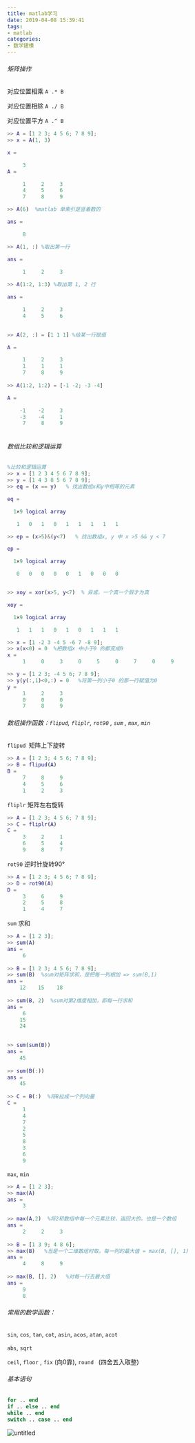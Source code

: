 ```yaml
---
title: matlab学习
date: 2019-04-08 15:39:41
tags:
- matlab
categories:
- 数学建模
---
```




###### 矩阵操作

对应位置相乘 `A .* B`

对应位置相除 `A ./ B`

对应位置平方 `A .^ B`



```matlab
>> A = [1 2 3; 4 5 6; 7 8 9];
>> x = A(1, 3)

x =

     3
A =

     1     2     3
     4     5     6
     7     8     9

>> A(6)  %matlab 单索引是竖着数的

ans =

     8

>> A(1, :) %取出第一行

ans =

     1     2     3
     
>> A(1:2, 1:3) %取出第 1, 2 行

ans =

     1     2     3
     4     5     6
     

>> A(2, :) = [1 1 1] %给某一行赋值

A =

     1     2     3
     1     1     1
     7     8     9
     
>> A(1:2, 1:2) = [-1 -2; -3 -4]

A =

    -1    -2     3
    -3    -4     1
     7     8     9
     
```

###### 数组比较和逻辑运算

```matlab
%比较和逻辑运算     
>> x = [1 2 3 4 5 6 7 8 9];
>> y = [1 4 3 8 5 6 7 8 9];
>> eq = (x == y)   % 找出数组x和y中相等的元素

eq =

  1×9 logical array

   1   0   1   0   1   1   1   1   1

>> ep = (x>5)&(y<7)   % 找出数组x, y 中 x >5 && y < 7

ep =

  1×9 logical array

   0   0   0   0   0   1   0   0   0


>> xoy = xor(x>5, y<7)  % 异或，一个真一个假才为真

xoy =

  1×9 logical array

   1   1   1   0   1   0   1   1   1

```

```matlab
>> x = [1 -2 3 -4 5 -6 7 -8 9];
>> x(x<0) = 0  %把数组x 中小于0 的都变成0
x =
     1     0     3     0     5     0     7     0     9
```

```matlab
>> y = [1 2 3; -4 5 6; 7 8 9];
>> y(y(:,1)<0,:) = 0   %将第一列小于0 的那一行赋值为0
y =
     1     2     3
     0     0     0
     7     8     9
```



###### 数组操作函数：`flipud`,  `fliplr`, `rot90` , `sum` , `max`, `min`

`flipud `矩阵上下旋转

```matlab
>> A = [1 2 3; 4 5 6; 7 8 9];
>> B = flipud(A)
B =
     7     8     9
     4     5     6
     1     2     3
```

`fliplr` 矩阵左右旋转

```matlab
>> A = [1 2 3; 4 5 6; 7 8 9];
>> C = fliplr(A)
C =
     3     2     1
     6     5     4
     9     8     7
```

`rot90` 逆时针旋转90°

```matlab
>> A = [1 2 3; 4 5 6; 7 8 9];
>> D = rot90(A)
D =
     3     6     9
     2     5     8
     1     4     7
```

`sum` 求和

```matlab
>> A = [1 2 3];
>> sum(A)
ans =
     6
     
>> B = [1 2 3; 4 5 6; 7 8 9];
>> sum(B)  %sum对矩阵求和，是把每一列相加 => sum(B,1)
ans =
    12    15    18
    
>> sum(B, 2)  %sum对第2维度相加，即每一行求和
ans =
     6
    15
    24
    

>> sum(sum(B))
ans =
    45
    
>> sum(B(:))
ans =
    45
    
>> C = B(:)  %将B拉成一个列向量
C =
     1
     4
     7
     2
     5
     8
     3
     6
     9
```

`max`, `min`

```matlab
>> A = [1 2 3];
>> max(A)
ans =
     3
     
>> max(A,2)  %将2和数组中每一个元素比较，返回大的，也是一个数组
ans =
     2     2     3
     
>> B = [1 3 9; 4 8 6];
>> max(B)   %当是一个二维数组时取，每一列的最大值 = max(B, [], 1)
ans =
     4     8     9
     
>> max(B, [], 2)   %对每一行去最大值
ans =
     9
     8
```

###### 常用的数学函数：

`sin`,  `cos`,  `tan`,  `cot`,  `asin`,  `acos`,  `atan`,  `acot`

`abs`, `sqrt`

`ceil`,  `floor` , `fix` (向0靠), `round ` (四舍五入取整)



###### 基本语句

```matlab
for .. end
if .. else .. end
while .. end
switch .. case .. end
```

![untitled](/images/untitled-1554820079963.png)
